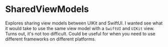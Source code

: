 # SharedViewModels
Explores sharing view models between UIKit and SwiftUI. I wanted see what it would take to use the same view model with a `SwiftUI` and `UIKit` view. Turns out, it's not too difficult. Could be useful for when you need to use different frameworks on different platforms.
